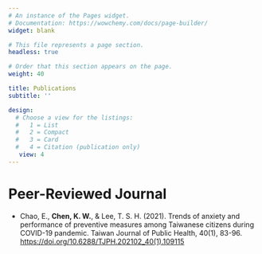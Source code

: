 ```yaml
---
# An instance of the Pages widget.
# Documentation: https://wowchemy.com/docs/page-builder/
widget: blank

# This file represents a page section.
headless: true

# Order that this section appears on the page.
weight: 40

title: Publications
subtitle: ''

design:
  # Choose a view for the listings:
  #   1 = List
  #   2 = Compact
  #   3 = Card
  #   4 = Citation (publication only)
   view: 4
---
```

# **Peer-Reviewed Journal**
- Chao, E., **Chen, K. W.**, & Lee, T. S. H. (2021). Trends of anxiety and performance of preventive measures among Taiwanese citizens during COVID-19 pandemic. Taiwan Journal of Public Health, 40(1), 83-96. https://doi.org/10.6288/TJPH.202102_40(1).109115
